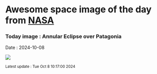
# Awesome space image of the day from [NASA](https://api.nasa.gov/)

### Today image : Annular Eclipse over Patagonia
Date : 2024-10-08

![](https://apod.nasa.gov/apod/image/2410/AnnularEclipse_Trigo_1080.jpg)

<small>Latest update : Tue Oct  8 10:17:00 2024</small>
        